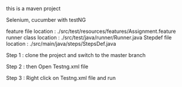this is a maven project

Selenium, cucumber with testNG 

feature file location : ./src/test/resources/features/Assignment.feature
runner class location : ./src/test/java/runner/Runner.java
Stepdef file location : ./src/main/java/steps/StepsDef.java


Step 1 :  clone the project and switch to the master branch

Step 2 :  then Open Testng.xml file

Step 3 :  Right click on Testng.xml file and run 






